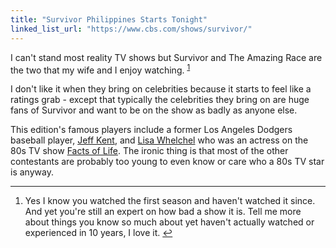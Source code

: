 ```yaml
---
title: "Survivor Philippines Starts Tonight"
linked_list_url: "https://www.cbs.com/shows/survivor/"
---
```

<p>I can't stand most reality TV shows but Survivor and The Amazing Race are the two that my wife and I enjoy watching. <sup id="fnref-20758:1"><a href="#fn-20758:1" rel="footnote">1</a></sup></p>
<p>I don't like it when they bring on celebrities because it starts to feel like a ratings grab - except that typically the celebrities they bring on are huge fans of Survivor and want to be on the show as badly as anyone else.</p>
<p>This edition's famous players include a former Los Angeles Dodgers baseball player, <a href="https://www.cbs.com/shows/survivor/cast/159999/">Jeff Kent</a>, and <a href="https://www.cbs.com/shows/survivor/cast/160003/">Lisa Whelchel</a> who was an actress on the 80s TV show <a href="https://www.imdb.com/title/tt0078610/">Facts of Life</a>. The ironic thing is that most of the other contestants are probably too young to even know or care who a 80s TV star is anyway.</p>
<div class="footnotes">
<hr />
<ol>
<li id="fn-20758:1">
Yes I know you watched the first season and haven't watched it since. And yet you're still an expert on how bad a show it is. Tell me more about things you know so much about yet haven't actually watched or experienced in 10 years, I love it.&#160;<a href="#fnref-20758:1" rev="footnote">&#8617;</a>
</li>
</ol>
</div>
